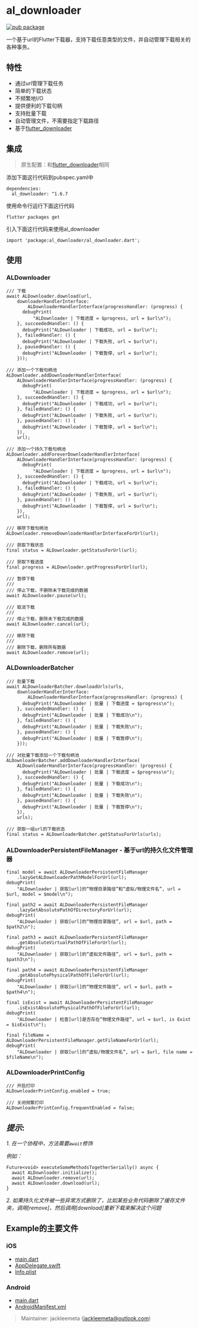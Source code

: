 # al_downloader

[![pub package](https://img.shields.io/pub/v/al_downloader.svg)](https://pub.dartlang.org/packages/al_downloader)

一个基于url的Flutter下载器，支持下载任意类型的文件，并自动管理下载相关的各种事务。

## 特性

* 通过url管理下载任务
* 简单的下载状态
* 不频繁地I/O
* 提供便利的下载句柄
* 支持批量下载
* 自动管理文件，不需要指定下载路径
* 基于[flutter_downloader](https://pub.dev/packages/flutter_downloader)

## 集成

> 原生配置：和[flutter_downloader](https://pub.dev/packages/flutter_downloader)相同

添加下面这行代码到pubspec.yaml中

```
dependencies:
  al_downloader: ^1.6.7
```

使用命令行运行下面这行代码
```
flutter packages get
```

引入下面这行代码来使用al_downloader
```
import 'package:al_downloader/al_downloader.dart';
```

## 使用

### ALDownloader

```
/// 下载
await ALDownloader.download(url,
    downloaderHandlerInterface:
        ALDownloaderHandlerInterface(progressHandler: (progress) {
      debugPrint(
          "ALDownloader | 下载进度 = $progress, url = $url\n");
    }, succeededHandler: () {
      debugPrint("ALDownloader | 下载成功, url = $url\n");
    }, failedHandler: () {
      debugPrint("ALDownloader | 下载失败, url = $url\n");
    }, pausedHandler: () {
      debugPrint("ALDownloader | 下载暂停, url = $url\n");
    }));
```

```
/// 添加一个下载句柄池
ALDownloader.addDownloaderHandlerInterface(
    ALDownloaderHandlerInterface(progressHandler: (progress) {
      debugPrint(
          "ALDownloader | 下载进度 = $progress, url = $url\n");
    }, succeededHandler: () {
      debugPrint("ALDownloader | 下载成功, url = $url\n");
    }, failedHandler: () {
      debugPrint("ALDownloader | 下载失败, url = $url\n");
    }, pausedHandler: () {
      debugPrint("ALDownloader | 下载暂停, url = $url\n");
    }),
    url);
```

```
/// 添加一个持久下载句柄池
ALDownloader.addForeverDownloaderHandlerInterface(
    ALDownloaderHandlerInterface(progressHandler: (progress) {
      debugPrint(
          "ALDownloader | 下载进度 = $progress, url = $url\n");
    }, succeededHandler: () {
      debugPrint("ALDownloader | 下载成功, url = $url\n");
    }, failedHandler: () {
      debugPrint("ALDownloader | 下载失败, url = $url\n");
    }, pausedHandler: () {
      debugPrint("ALDownloader | 下载暂停, url = $url\n");
    }),
    url);
```

```
/// 移除下载句柄池
ALDownloader.removeDownloaderHandlerInterfaceForUrl(url);
```

```
/// 获取下载状态
final status = ALDownloader.getStatusForUrl(url);
```

```
/// 获取下载进度
final progress = ALDownloader.getProgressForUrl(url);
```

```
/// 暂停下载
///
/// 停止下载，不删除未下载完成的数据
await ALDownloader.pause(url);
```

```
/// 取消下载
///
/// 停止下载，删除未下载完成的数据
await ALDownloader.cancel(url);
```

```
/// 移除下载
///
/// 删除下载，删除所有数据
await ALDownloader.remove(url);
```

### ALDownloaderBatcher

```
/// 批量下载
await ALDownloaderBatcher.downloadUrls(urls,
    downloaderHandlerInterface:
        ALDownloaderHandlerInterface(progressHandler: (progress) {
      debugPrint("ALDownloader | 批量 | 下载进度 = $progress\n");
    }, succeededHandler: () {
      debugPrint("ALDownloader | 批量 | 下载成功\n");
    }, failedHandler: () {
      debugPrint("ALDownloader | 批量 | 下载失败\n");
    }, pausedHandler: () {
      debugPrint("ALDownloader | 批量 | 下载暂停\n");
    }));
```

```
/// 对批量下载添加一个下载句柄池
ALDownloaderBatcher.addDownloaderHandlerInterface(
    ALDownloaderHandlerInterface(progressHandler: (progress) {
      debugPrint("ALDownloader | 批量 | 下载进度 = $progress\n");
    }, succeededHandler: () {
      debugPrint("ALDownloader | 批量 | 下载成功\n");
    }, failedHandler: () {
      debugPrint("ALDownloader | 批量 | 下载失败\n");
    }, pausedHandler: () {
      debugPrint("ALDownloader | 批量 | 下载暂停\n");
    }),
    urls);
```

```
/// 获取一组url的下载状态
final status = ALDownloaderBatcher.getStatusForUrls(urls);
```

### ALDownloaderPersistentFileManager - 基于url的持久化文件管理器

```
final model = await ALDownloaderPersistentFileManager
    .lazyGetALDownloaderPathModelForUrl(url);
debugPrint(
    "ALDownloader | 获取[url]的“物理目录路径”和“虚拟/物理文件名”, url = $url, model = $model\n");

final path2 = await ALDownloaderPersistentFileManager
    .lazyGetAbsolutePathOfDirectoryForUrl(url);
debugPrint(
    "ALDownloader | 获取[url]的“物理目录路径”, url = $url, path = $path2\n");

final path3 = await ALDownloaderPersistentFileManager
    .getAbsoluteVirtualPathOfFileForUrl(url);
debugPrint(
    "ALDownloader | 获取[url]的“虚拟文件路径”, url = $url, path = $path3\n");

final path4 = await ALDownloaderPersistentFileManager
    .getAbsolutePhysicalPathOfFileForUrl(url);
debugPrint(
    "ALDownloader | 获取[url]的“物理文件路径”, url = $url, path = $path4\n");

final isExist = await ALDownloaderPersistentFileManager
    .isExistAbsolutePhysicalPathOfFileForUrl(url);
debugPrint(
    "ALDownloader | 检查[url]是否存在“物理文件路径”, url = $url, is Exist = $isExist\n");

final fileName = ALDownloaderPersistentFileManager.getFileNameForUrl(url);
debugPrint(
    "ALDownloader | 获取[url]的“虚拟/物理文件名”, url = $url, file name = $fileName\n");
```

### ALDownloaderPrintConfig

```
/// 开启打印
ALDownloaderPrintConfig.enabled = true;

/// 关闭频繁打印
ALDownloaderPrintConfig.frequentEnabled = false;
```

## *提示*:

*1. 在一个协程中，方法需要`await`修饰*

*例如：*
```
Future<void> executeSomeMethodsTogetherSerially() async {
  await ALDownloader.initialize();
  await ALDownloader.remove(url);
  await ALDownloader.download(url);
}
```

*2. 如果持久化文件被一些异常方式删除了，比如某些业务代码删除了缓存文件夹，调用[remove]，然后调用[download]重新下载来解决这个问题*

## Example的主要文件

### iOS

- [main.dart](https://github.com/jackleemeta/al_downloader_flutter/blob/master/example/lib/main.dart)
- [AppDelegate.swift](https://github.com/jackleemeta/al_downloader_flutter/blob/master/example/ios/Runner/AppDelegate.swift)
- [Info.plist](https://github.com/jackleemeta/al_downloader_flutter/blob/master/example/ios/Runner/Info.plist)

### Android

- [main.dart](https://github.com/jackleemeta/al_downloader_flutter/blob/master/example/lib/main.dart)
- [AndroidManifest.xml](https://github.com/jackleemeta/al_downloader_flutter/blob/master/example/android/app/src/main/AndroidManifest.xml)

> Maintainer: jackleemeta (jackleemeta@outlook.com)